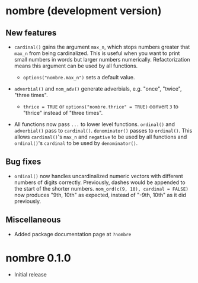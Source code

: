 # nombre (development version)

## New features

* `cardinal()` gains the argument `max_n`, which stops numbers greater that
  `max_n` from being cardinalized.
  This is useful when you want to print small numbers in words but larger
  numbers numerically.
  Refactorization means this argument can be used by all functions.
  - `options("nombre.max_n")` sets a default value.
  
* `adverbial()` and `nom_adv()` generate adverbials, e.g. "once", "twice",
  "three times".
  - `thrice = TRUE` or `options("nombre.thrice" = TRUE)` convert `3` to "thrice"
    instead of "three times".
  
* All functions now pass `...` to lower level functions.
  `ordinal()` and `adverbial()` pass to `cardinal()`.
  `denominator()` passes to `ordinal()`.
  This allows `cardinal()`'s `max_n` and `negative` to be used by all functions
  and `ordinal()`'s `cardinal` to be used by `denominator()`.
  
## Bug fixes

* `ordinal()` now handles uncardinalized numeric vectors with different numbers
  of digits correctly.
  Previously, dashes would be appended to the start of the shorter numbers.
  `nom_ord(c(9, 10), cardinal = FALSE)` now produces "9th, 10th" as expected,
  instead of "-9th, 10th" as it did previously.
  
## Miscellaneous

* Added package documentation page at `?nombre`

# nombre 0.1.0

* Initial release
